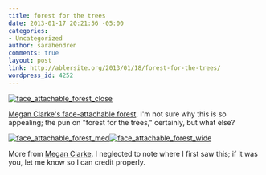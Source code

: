 ```yaml
---
title: forest for the trees
date: 2013-01-17 20:21:56 -05:00
categories:
- Uncategorized
author: sarahendren
comments: true
layout: post
link: http://ablersite.org/2013/01/18/forest-for-the-trees/
wordpress_id: 4252
---
```


[![face_attachable_forest_close](http://ablersite.files.wordpress.com/2013/01/face_attachable_forest_close.jpeg)](http://ablersite.files.wordpress.com/2013/01/face_attachable_forest_close.jpeg)

[Megan Clarke's face-attachable forest](http://megan-clarke.tumblr.com/post/28868525115/face-attachable-forrest-view-for-you). I'm not sure why this is so appealing; the pun on "forest for the trees," certainly, but what else?

[![face_attachable_forest_med](http://ablersite.files.wordpress.com/2013/01/face_attachable_forest_med.jpeg)](http://ablersite.files.wordpress.com/2013/01/face_attachable_forest_med.jpeg)[![face_attachable_forest_wide](http://ablersite.files.wordpress.com/2013/01/face_attachable_forest_wide.jpeg)](http://ablersite.files.wordpress.com/2013/01/face_attachable_forest_wide.jpeg)

More from [Megan Clarke](http://megan-clarke.tumblr.com/post/28868525115/face-attachable-forrest-view-for-you). I neglected to note where I first saw this; if it was you, let me know so I can credit properly.
